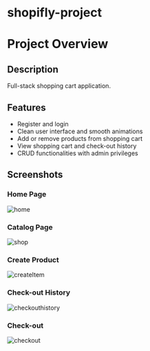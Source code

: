 # shopifly-project

# Project Overview

## Description
Full-stack shopping cart application.

## Features
* Register and login
* Clean user interface and smooth animations
* Add or remove products from shopping cart
* View shopping cart and check-out history
* CRUD functionalities with admin privileges

## Screenshots

### Home Page
![home](https://user-images.githubusercontent.com/48532176/212570427-96a93a9f-73d0-4889-8a87-5a5c5f4c0264.jpg)

### Catalog Page
![shop](https://user-images.githubusercontent.com/48532176/212570454-73f3d12b-159b-4afb-9e99-b7f6e801c063.jpg)

### Create Product
![createItem](https://user-images.githubusercontent.com/48532176/212570467-07e59af4-e948-4fc2-a3b1-caa9e8ac6db7.jpg)

### Check-out History
![checkouthistory](https://user-images.githubusercontent.com/48532176/212570476-bb9dcd8a-86c6-4b22-8a6d-eae5100683d2.jpg)

### Check-out
![checkout](https://user-images.githubusercontent.com/48532176/212570482-a556df01-198a-458d-bae8-7f4dbbcba616.jpg)






